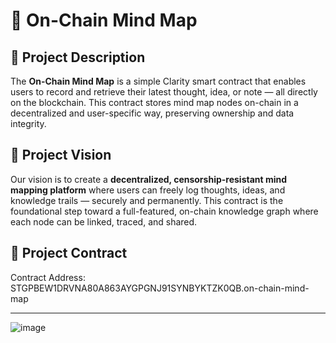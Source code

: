 

# 🧠 On-Chain Mind Map

## 📄 Project Description

The **On-Chain Mind Map** is a simple Clarity smart contract that enables users to record and retrieve their latest thought, idea, or note — all directly on the blockchain. This contract stores mind map nodes on-chain in a decentralized and user-specific way, preserving ownership and data integrity.

## 🎯 Project Vision

Our vision is to create a **decentralized, censorship-resistant mind mapping platform** where users can freely log thoughts, ideas, and knowledge trails — securely and permanently. This contract is the foundational step toward a full-featured, on-chain knowledge graph where each node can be linked, traced, and shared.

## 📜 Project Contract

Contract Address: STGPBEW1DRVNA80A863AYGPGNJ91SYNBYKTZK0QB.on-chain-mind-map

---
![image](https://github.com/user-attachments/assets/0acfddf2-1b06-4bbc-8dbf-c54482ecd58a)
